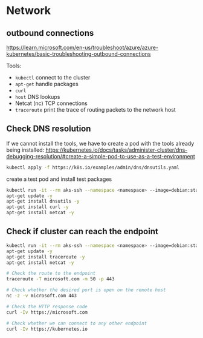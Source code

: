 # Network

## outbound connections
https://learn.microsoft.com/en-us/troubleshoot/azure/azure-kubernetes/basic-troubleshooting-outbound-connections

Tools:
- `kubectl` connect to the cluster
- `apt-get` handle packages
- `curl`
- `host` DNS lookups
- Netcat (nc) TCP connections
- `traceroute` print the trace of routing packets to the network host

## Check DNS resolution
If we cannot install the tools, we have to create a pod with the tools already being installed: 
https://kubernetes.io/docs/tasks/administer-cluster/dns-debugging-resolution/#create-a-simple-pod-to-use-as-a-test-environment
```sh
kubectl apply -f https://k8s.io/examples/admin/dns/dnsutils.yaml
```

create a test pod and install test packages 
```sh
kubectl run -it --rm aks-ssh --namespace <namespace> --image=debian:stable
apt-get update -y
apt-get install dnsutils -y
apt-get install curl -y
apt-get install netcat -y
```

## Check if cluster can reach the endpoint
```sh
kubectl run -it --rm aks-ssh --namespace <namespace> --image=debian:stable
apt-get update -y
apt-get install traceroute -y
apt-get install netcat -y

# Check the route to the endpoint 
traceroute -T microsoft.com -m 50 -p 443

# Check whether the desired port is open on the remote host
nc -z -v microsoft.com 443

# Check the HTTP response code
curl -Iv https://microsoft.com

# Check whether we can connect to any other endpoint
curl -Iv https://kubernetes.io
```
